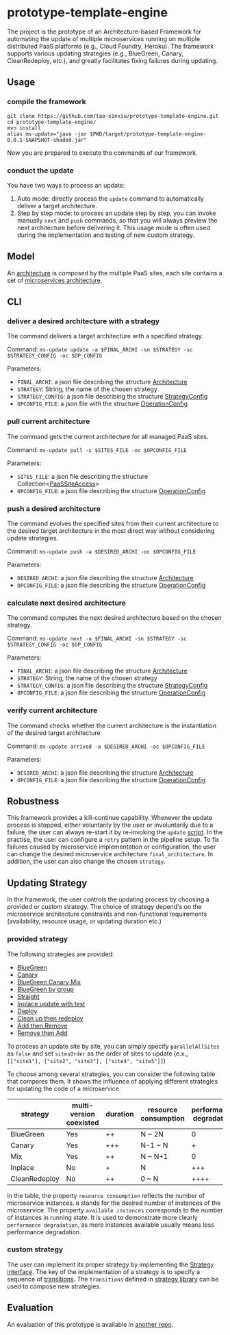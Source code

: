 # prototype-template-engine
The project is the prototype of an Architecture-based Framework for automating the update of multiple microservices running on multiple distributed PaaS platforms (e.g., Cloud Foundry, Heroku). The framework supports various updating strategies (e.g., BlueGreen, Canary, CleanRedeploy, etc.), and greatly facilitates fixing failures during updating.

## Usage
### compile the framework
```
git clone https://github.com/tao-xinxiu/prototype-template-engine.git
cd prototype-template-engine/
mvn install
alias ms-update="java -jar $PWD/target/prototype-template-engine-0.0.1-SNAPSHOT-shaded.jar"
```
Now you are prepared to execute the commands of our framework.

### conduct the update
You have two ways to process an update:
1) Auto mode: directly process the `update` command to automatically deliver a target architecture.
2) Step by step mode: to process an update step by step, you can invoke manually `next` and `push` commands, so that you will always preview the next architecture before delivering it. This usage mode is often used during the implementation and testing of new custom strategy.

## Model
An [architecture](https://github.com/tao-xinxiu/prototype-template-engine/blob/master/src/main/java/com/orange/model/architecture/Architecture.java) is composed by the multiple PaaS sites, each site contains a set of [microservices architecture](https://github.com/tao-xinxiu/prototype-template-engine/blob/master/src/main/java/com/orange/model/architecture/Microservice.java).

## CLI
### deliver a desired architecture with a strategy
The command delivers a target architecture with a specified strategy.  

Command: `ms-update update -a $FINAL_ARCHI -sn $STRATEGY -sc $STRATEGY_CONFIG -oc $OP_CONFIG`

Parameters: 
- `FINAL_ARCHI`: a json file describing the structure [Architecture](https://github.com/tao-xinxiu/prototype-template-engine/blob/master/src/main/java/com/orange/model/architecture/Architecture.java)
- `STRATEGY`: String, the name of the chosen strategy
- `STRATEGY_CONFIG`: a json file describing the structure [StrategyConfig](https://github.com/tao-xinxiu/prototype-template-engine/blob/master/src/main/java/com/orange/model/StrategyConfig.java)
- `OPCONFIG_FILE`: a json file with the structure [OperationConfig](https://github.com/tao-xinxiu/prototype-template-engine/blob/master/src/main/java/com/orange/model/OperationConfig.java)

### pull current architecture
The command gets the current architecture for all managed PaaS sites. 

Command: `ms-update pull -s $SITES_FILE -oc $OPCONFIG_FILE`

Parameters: 
- `SITES_FILE`: a json file describing the structure Collection<[PaaSSiteAccess](https://github.com/tao-xinxiu/prototype-template-engine/blob/master/src/main/java/com/orange/model/PaaSSiteAccess.java)> 
- `OPCONFIG_FILE`: a json file describing the structure [OperationConfig](https://github.com/tao-xinxiu/prototype-template-engine/blob/master/src/main/java/com/orange/model/OperationConfig.java)

### push a desired architecture
The command evolves the specified sites from their current architecture to the desired target architecture in the most direct way without considering update strategies.  

Command: `ms-update push -a $DESIRED_ARCHI -oc $OPCONFIG_FILE`

Parameters: 
- `DESIRED_ARCHI`: a json file describing the structure [Architecture](https://github.com/tao-xinxiu/prototype-template-engine/blob/master/src/main/java/com/orange/model/architecture/Architecture.java)
- `OPCONFIG_FILE`: a json file describing the structure [OperationConfig](https://github.com/tao-xinxiu/prototype-template-engine/blob/master/src/main/java/com/orange/model/OperationConfig.java)

### calculate next desired architecture
The command computes the next desired architecture based on the chosen strategy.  

Command: `ms-update next -a $FINAL_ARCHI -sn $STRATEGY -sc $STRATEGY_CONFIG -oc $OP_CONFIG`

Parameters: 
- `FINAL_ARCHI`: a json file describing the structure [Architecture](https://github.com/tao-xinxiu/prototype-template-engine/blob/master/src/main/java/com/orange/model/architecture/Architecture.java)
- `STRATEGY`: String, the name of the chosen strategy
- `STRATEGY_CONFIG`: a json file describing the structure [StrategyConfig](https://github.com/tao-xinxiu/prototype-template-engine/blob/master/src/main/java/com/orange/model/StrategyConfig.java)
- `OPCONFIG_FILE`: a json file describing the structure [OperationConfig](https://github.com/tao-xinxiu/prototype-template-engine/blob/master/src/main/java/com/orange/model/OperationConfig.java)

### verify current architecture
The command checks whether the current architecture is the instantiation of the desired target architecture  

Command: `ms-update arrived -a $DESIRED_ARCHI -oc $OPCONFIG_FILE`

Parameters: 
- `DESIRED_ARCHI`: a json file describing the structure [Architecture](https://github.com/tao-xinxiu/prototype-template-engine/blob/master/src/main/java/com/orange/model/architecture/Architecture.java)
- `OPCONFIG_FILE`: a json file describing the structure [OperationConfig](https://github.com/tao-xinxiu/prototype-template-engine/blob/master/src/main/java/com/orange/model/OperationConfig.java)

## Robustness
This framework provides a kill-continue capability. Whenever the update process is stopped, either voluntarily by the user or involuntarily due to a failure, the user can always re-start it by re-invoking the  `update` [script](#client). In the practise, the user can configure a `retry` pattern in the pipeline setup. To fix failures caused by microservice implementation or configuration, the user can change the desired microservice architecture `final_architecture`. In addition, the user can also change the chosen `strategy`.

## Updating Strategy
In the framework, the user controls the updating process by choosing a provided or custom strategy. The choice of strategy depend's on the microservice architecture constraints and non-functional requirements (availability, resource usage, or updating duration etc.)

### provided strategy
The following strategies are provided:
- [BlueGreen](https://github.com/tao-xinxiu/prototype-template-engine/blob/master/src/main/java/com/orange/strategy/impl/BlueGreenStrategy.java)
- [Canary](https://github.com/tao-xinxiu/prototype-template-engine/blob/master/src/main/java/com/orange/strategy/impl/CanaryStrategy.java)
- [BlueGreen Canary Mix](https://github.com/tao-xinxiu/prototype-template-engine/blob/master/src/main/java/com/orange/strategy/impl/BlueGreenCanaryMixStrategy.java)
- [BlueGreen by group](https://github.com/tao-xinxiu/prototype-template-engine/blob/master/src/main/java/com/orange/strategy/impl/BlueGreenGroupStrategy.java)
- [Straight](https://github.com/tao-xinxiu/prototype-template-engine/blob/master/src/main/java/com/orange/strategy/impl/StraightStrategy.java)
- [Inplace update with test](https://github.com/tao-xinxiu/prototype-template-engine/blob/master/src/main/java/com/orange/strategy/impl/InplaceTestStrategy.java)
- [Deploy](https://github.com/tao-xinxiu/prototype-template-engine/blob/master/src/main/java/com/orange/strategy/impl/DeployStrategy.java)
- [Clean up then redeploy](https://github.com/tao-xinxiu/prototype-template-engine/blob/master/src/main/java/com/orange/strategy/impl/CleanRedeployStrategy.java)
- [Add then Remove](https://github.com/tao-xinxiu/prototype-template-engine/blob/master/src/main/java/com/orange/strategy/impl/AddRemoveStrategy.java)
- [Remove then Add](https://github.com/tao-xinxiu/prototype-template-engine/blob/master/src/main/java/com/orange/strategy/impl/RemoveAddStrategy.java)

To process an update site by site, you can simply specify `parallelAllSites` as `false` and set `sitesOrder` as the order of sites to update (e.x., `[["site1"], ["site2", "site3"], ["site4", "site5"]]`)

To choose among several strategies, you can consider the following table that compares them. It shows the influence of applying different strategies for updating the code of a microservice.

| strategy | multi-version coexisted | duration | resource consumption | performance degradation | available instances |
|-----------|-----|-----|---------|-----|---------|
| BlueGreen | Yes | ++  | N ~ 2N  | 0   | N ~ 2N  |
| Canary    | Yes | +++ | N-1 ~ N | +   | N-1 ~ N |
| Mix       | Yes | ++  | N ~ N+1 | 0   | N ~ N+1 |
| Inplace   | No  | +   | N       | +++ | 0 ~ N   |
| CleanRedeploy | No | ++ | 0 ~ N | ++++ | 0 ~ N  |

In the table, the property `resource consumption` reflects the number of microservice instances. `N` stands for the desired number of instances of the microservice. The property `available instances` corresponds to the number of instances in running state. It is used to demonstrate more clearly `performance degradation`, as more instances available usually means less performance degradation.

### custom strategy
The user can implement its proper strategy by implementing the [Strategy interface](https://github.com/tao-xinxiu/prototype-template-engine/blob/master/src/main/java/com/orange/strategy/Strategy.java). The key of the implementation of a strategy is to specify a sequence of [transitions](https://github.com/tao-xinxiu/prototype-template-engine/blob/master/src/main/java/com/orange/strategy/Transition.java). The `transitions` defined in [strategy library](https://github.com/tao-xinxiu/prototype-template-engine/blob/master/src/main/java/com/orange/strategy/StrategyLibrary.java) can be used to compose new strategies.

## Evaluation
An evaluation of this prototype is available in [another repo](https://gitlab.com/xxtao/experiment).
